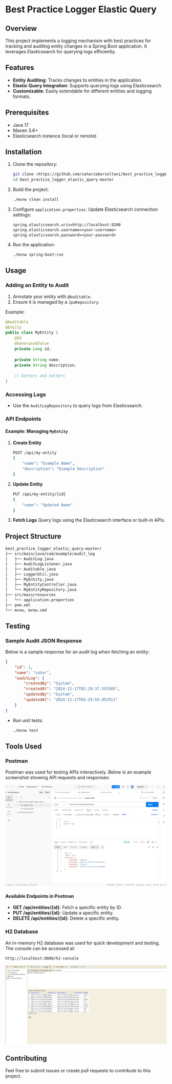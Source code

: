 # Best Practice Logger Elastic Query

## Overview
This project implements a logging mechanism with best practices for tracking and auditing entity changes in a Spring Boot application. It leverages Elasticsearch for querying logs efficiently.

## Features
- **Entity Auditing**: Tracks changes to entities in the application.
- **Elastic Query Integration**: Supports querying logs using Elasticsearch.
- **Customizable**: Easily extendable for different entities and logging formats.

## Prerequisites
- Java 17
- Maven 3.6+
- Elasticsearch instance (local or remote)

## Installation

1. Clone the repository:
   ```bash
   git clone <https://github.com/saharzakersoltani/best_practice_logger_elastic_query.git>
   cd best_practice_logger_elastic_query-master
   ```

2. Build the project:
   ```bash
   ./mvnw clean install
   ```

3. Configure `application.properties`:
   Update Elasticsearch connection settings:
   ```properties
   spring.elasticsearch.uris=http://localhost:9200
   spring.elasticsearch.username=<your-username>
   spring.elasticsearch.password=<your-password>
   ```

4. Run the application:
   ```bash
   ./mvnw spring-boot:run
   ```

## Usage

### Adding an Entity to Audit
1. Annotate your entity with `@Auditable`.
2. Ensure it is managed by a `JpaRepository`.

Example:
```java
@Auditable
@Entity
public class MyEntity {
    @Id
    @GeneratedValue
    private Long id;

    private String name;
    private String description;

    // Getters and Setters
}
```

### Accessing Logs
- Use the `AuditLogRepository` to query logs from Elasticsearch.

### API Endpoints
#### Example: Managing `MyEntity`
1. **Create Entity**
   ```bash
   POST /api/my-entity
   {
       "name": "Example Name",
       "description": "Example Description"
   }
   ```

2. **Update Entity**
   ```bash
   PUT /api/my-entity/{id}
   {
       "name": "Updated Name"
   }
   ```

3. **Fetch Logs**
   Query logs using the Elasticsearch interface or built-in APIs.

## Project Structure
```
best_practice_logger_elastic_query-master/
├── src/main/java/com/example/audit_log
│   ├── AuditLog.java
│   ├── AuditLogListener.java
│   ├── Auditable.java
│   ├── LoggerUtil.java
│   ├── MyEntity.java
│   ├── MyEntityController.java
│   └── MyEntityRepository.java
├── src/main/resources
│   └── application.properties
├── pom.xml
└── mvnw, mvnw.cmd
```

## Testing

### Sample Audit JSON Response
Below is a sample response for an audit log when fetching an entity:

```json
{
    "id": 1,
    "name": "sahar",
    "auditLog": {
        "createdBy": "System",
        "createdAt": "2024-12-17T02:29:37.553585",
        "updatedBy": "System",
        "updatedAt": "2024-12-17T03:29:59.952911"
    }
}
```
- Run unit tests:
  ```bash
  ./mvnw test
  ```

## Tools Used

### Postman
Postman was used for testing APIs interactively. Below is an example screenshot showing API requests and responses:

![Postman Example](postman-screenshot.png)

#### Available Endpoints in Postman
- **GET /api/entities/{id}**: Fetch a specific entity by ID.
- **PUT /api/entities/{id}**: Update a specific entity.
- **DELETE /api/entities/{id}**: Delete a specific entity.


### H2 Database
An in-memory H2 database was used for quick development and testing. The console can be accessed at:

```
http://localhost:8080/h2-console
```

![H2 Console](h2-console-screenshot.png)


## Contributing
Feel free to submit issues or create pull requests to contribute to this project.


